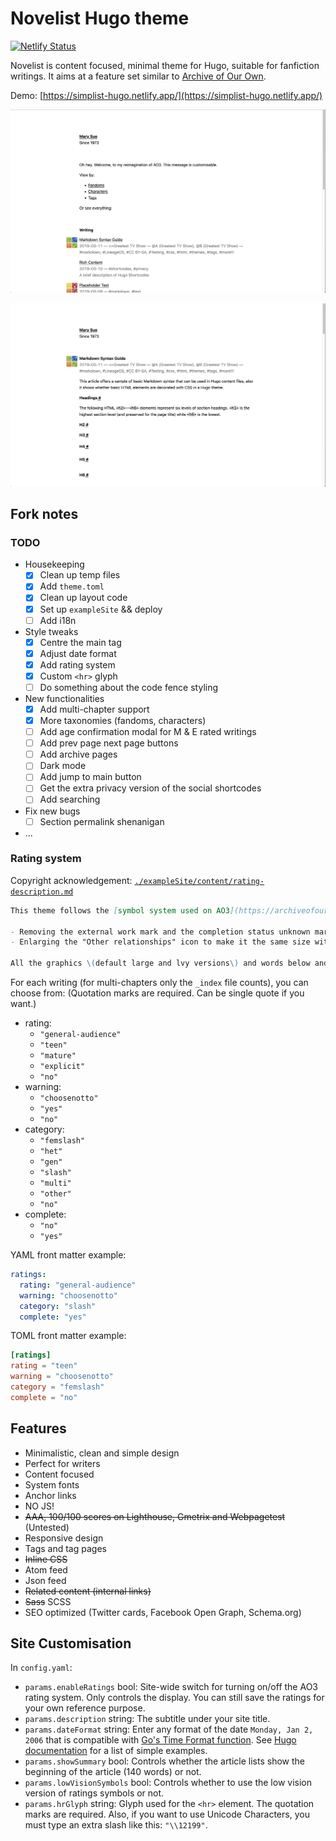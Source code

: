 # Novelist Hugo theme

[![Netlify Status](https://api.netlify.com/api/v1/badges/87c7da96-8f24-4277-bb4d-6202b039ebdc/deploy-status)](https://app.netlify.com/sites/hugo-novelist/deploys)

Novelist is content focused, minimal theme for Hugo, suitable for fanfiction writings. It aims at a feature set similar to [Archive of Our Own](https://archiveofourown.org/).

Demo: [https://simplist-hugo.netlify.app/](https://simplist-hugo.netlify.app/)

![Theme screenshot](screenshot1.png)

![Theme screenshot](screenshot2.png)

## Fork notes

### TODO

- Housekeeping
    + [x] Clean up temp files
    + [x] Add `theme.toml`
    + [x] Clean up layout code
    + [x] Set up `exampleSite` \&\& deploy
    + [ ] Add i18n
- Style tweaks
    + [x] Centre the main tag
    + [x] Adjust date format
    + [x] Add rating system
    + [x] Custom `<hr>` glyph
    + [ ] Do something about the code fence styling
- New functionalities
    + [x] Add multi-chapter support
    + [x] More taxonomies \(fandoms, characters\)
    + [ ] Add age confirmation modal for M \& E rated writings
    + [ ] Add prev page next page buttons
    + [ ] Add archive pages
    + [ ] Dark mode
    + [ ] Add jump to main button
    + [ ] Get the extra privacy version of the social shortcodes
    + [ ] Add searching
- Fix new bugs
    + [ ] Section permalink shenanigan
- ...

### Rating system

Copyright acknowledgement: [`./exampleSite/content/rating-description.md`](https://github.com/loikein/hugo-novelist/blob/main/exampleSite/content/rating-description.md)

```md
This theme follows the [symbol system used on AO3](https://archiveofourown.org/help/symbols-key.html), with the following changes:

- Removing the external work mark and the completion status unknown mark \(because presumably all the works that you post here are your originals, and you know whether they are completed or not\);
- Enlarging the "Other relationships" icon to make it the same size with others.

All the graphics \(default large and lvy versions\) and words below and within all tagging areas were taken from the [otwarchive repository](https://github.com/otwcode/otwarchive/), used under GNU General Public License v2.0. All rights reserved by the Organization for Transformative Works.
```

For each writing \(for multi-chapters only the `_index` file counts\), you can choose from: \(Quotation marks are required. Can be single quote if you want.\)

- rating:
    + `"general-audience"`
    + `"teen"`
    + `"mature"`
    + `"explicit"`
    + `"no"`
- warning: 
    + `"choosenotto"`
    + `"yes"`
    + `"no"`
- category:
    + `"femslash"`
    + `"het"`
    + `"gen"`
    + `"slash"`
    + `"multi"`
    + `"other"`
    + `"no"`
- complete:
    + `"no"`
    + `"yes"`

YAML front matter example:

```yaml
ratings:
  rating: "general-audience"
  warning: "choosenotto"
  category: "slash"
  complete: "yes"
```

TOML front matter example:

```toml
[ratings]
rating = "teen"
warning = "choosenotto"
category = "femslash"
complete = "no"
```

## Features

- Minimalistic, clean and simple design
- Perfect for writers
- Content focused
- System fonts
- Anchor links
- NO JS!
- ~~AAA, 100/100 scores on Lighthouse, Gmetrix and Webpagetest~~ \(Untested\)
- Responsive design
- Tags and tag pages
- ~~Inline CSS~~
- Atom feed
- Json feed
- ~~Related content (internal links)~~
- ~~Sass~~ SCSS
- SEO optimized (Twitter cards, Facebook Open Graph, Schema.org)

## Site Customisation

In `config.yaml`:

- `params.enableRatings` bool: Site-wide switch for turning on/off the AO3 rating system. Only controls the display. You can still save the ratings for your own reference purpose.
- `params.description` string: The subtitle under your site title.
- `params.dateFormat` string: Enter any format of the date `Monday, Jan 2, 2006` that is compatible with [Go's Time Format function](https://pkg.go.dev/time#example-Time.Format). See [Hugo documentation](https://gohugo.io/functions/format/#hugo-date-and-time-templating-reference) for a list of simple examples.
- `params.showSummary` bool: Controls whether the article lists show the beginning of the article (140 words) or not.
- `params.lowVisionSymbols` bool: Controls whether to use the low vision version of ratings symbols or not.
- `params.hrGlyph` string: Glyph used for the `<hr>` element. The quotation marks are required. Also, if you want to use Unicode Characters, you must type an extra slash like this: `"\\12199"`.
